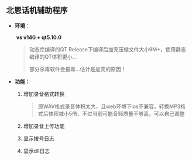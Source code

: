 ## 北恩话机辅助程序
- **环境**：

  ​	**vs v140 + qt5.10.0**

  > 动态库编译的QT Release下编译后加壳压缩文件大小9M+，使用静态编译的QT体积更小...
  >
  > 部分杀毒软件会报毒...估计是加壳的原因！

- **功能：**

  1. 增加录音格式转换

     > 原WAV格式录音体积太大，且web环境下ios不兼容，转换MP3格式后体积减小5倍，不过当前可能音频质量不够高，可以自己调整

  2. 增加录音上传功能

  3. 显示拨号日志

  4. 显示dll日志